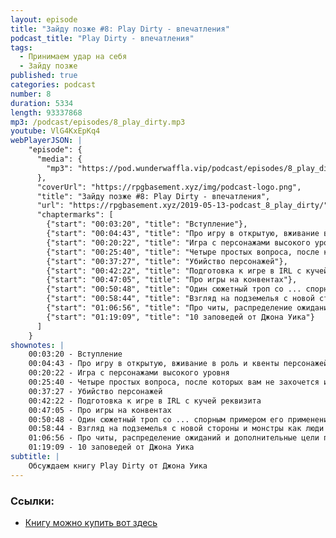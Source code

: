 ```yaml
---
layout: episode
title: "Зайду позже #8: Play Dirty - впечатления"
podcast_title: "Play Dirty - впечатления"
tags:
  - Принимаем удар на себя
  - Зайду позже
published: true
categories: podcast
number: 8
duration: 5334
length: 93337868
mp3: /podcast/episodes/8_play_dirty.mp3
youtube: VlG4KxEpKq4
webPlayerJSON: |
    "episode": {
      "media": {
        "mp3": "https://pod.wunderwaffla.vip/podcast/episodes/8_play_dirty.mp3"
      },
      "coverUrl": "https://rpgbasement.xyz/img/podcast-logo.png",
      "title": "Зайду позже #8: Play Dirty - впечатления",
      "url": "https://rpgbasement.xyz/2019-05-13-podcast_8_play_dirty/",
      "chaptermarks": [
        {"start": "00:03:20", "title": "Вступление"},
        {"start": "00:04:43", "title": "Про игру в открытую, вживание в роль и квенты персонажей"},
        {"start": "00:20:22", "title": "Игра с персонажами высокого уровня"},
        {"start": "00:25:40", "title": "Четыре простых вопроса, после которых вам не захочется играть в данженкроул"},
        {"start": "00:37:27", "title": "Убийство персонажей"},
        {"start": "00:42:22", "title": "Подготовка к игре в IRL с кучей реквизита"},
        {"start": "00:47:05", "title": "Про игры на конвентах"},
        {"start": "00:50:48", "title": "Один сюжетный троп со ... спорным примером его применения"},
        {"start": "00:58:44", "title": "Взгляд на подземелья с новой стороны и монстры как люди"},
        {"start": "01:06:56", "title": "Про читы, распределение ожиданий и дополнительные цели персонажей"},
        {"start": "01:19:09", "title": "10 заповедей от Джона Уика"}
      ]
    }
shownotes: |
    00:03:20 - Вступление  
    00:04:43 - Про игру в открытую, вживание в роль и квенты персонажей  
    00:20:22 - Игра с персонажами высокого уровня  
    00:25:40 - Четыре простых вопроса, после которых вам не захочется играть в данженкроул  
    00:37:27 - Убийство персонажей  
    00:42:22 - Подготовка к игре в IRL с кучей реквизита  
    00:47:05 - Про игры на конвентах  
    00:50:48 - Один сюжетный троп со ... спорным примером его применения  
    00:58:44 - Взгляд на подземелья с новой стороны и монстры как люди  
    01:06:56 - Про читы, распределение ожиданий и дополнительные цели персонажей  
    01:19:09 - 10 заповедей от Джона Уика  
subtitle: |
    Обсуждаем книгу Play Dirty от Джона Уика
---
```


### Ссылки:
 - [Книгу можно купить вот здесь](https://www.drivethrurpg.com/product/185392/Play-Dirty-2--Even-Dirtier)
